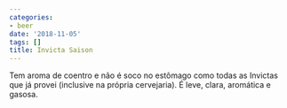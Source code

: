 ```yaml
---
categories:
- beer
date: '2018-11-05'
tags: []
title: Invicta Saison
---
```


Tem aroma de coentro e não é soco no estômago como todas as Invictas que já provei (inclusive na própria cervejaria). É leve, clara, aromática e gasosa.